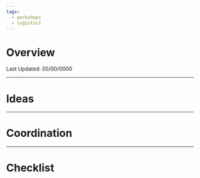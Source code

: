 ```yaml
---
tags:
  - workshops
  - logistics
---
```

# Overview
Last Updated: 00/00/0000

-----
# Ideas
-----
# Coordination
-----
# Checklist

